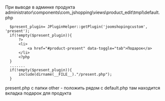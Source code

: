 При выводе в админке продукта
  administrator\components\com_jshopping\views\product_edit\tmpl\default.php
     
     
      $present_plugin= JPluginHelper::getPlugin('joomshopingcustom', 'present');
      if(!empty($present_plugin)){
          ?>
          <li>
              <a href="#product-present" data-toggle="tab">Подарок</a>
          </li>
          <?php
      }
      .......
      if(!empty($present_plugin)){
          include(dirname(__FILE__)."/present.php");
      }
        
  present.php с папки other  - положить рядом с  default.php
  там находится вкладка подарок для продукта  
    
    

   
    
    
    